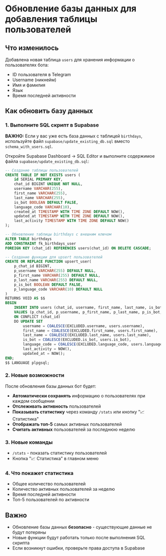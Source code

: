 # Обновление базы данных для добавления таблицы пользователей

## Что изменилось

Добавлена новая таблица `users` для хранения информации о пользователях бота:
- ID пользователя в Telegram
- Username (никнейм)
- Имя и фамилия
- Язык
- Время последней активности

## Как обновить базу данных

### 1. Выполните SQL скрипт в Supabase

**ВАЖНО:** Если у вас уже есть база данных с таблицей `birthdays`, используйте файл `supabase/update_existing_db.sql` вместо `schema_with_users.sql`.

Откройте Supabase Dashboard → SQL Editor и выполните содержимое файла `supabase/update_existing_db.sql`:

```sql
-- Создание таблицы пользователей
CREATE TABLE IF NOT EXISTS users (
    id SERIAL PRIMARY KEY,
    chat_id BIGINT UNIQUE NOT NULL,
    username VARCHAR(255),
    first_name VARCHAR(255),
    last_name VARCHAR(255),
    is_bot BOOLEAN DEFAULT FALSE,
    language_code VARCHAR(10),
    created_at TIMESTAMP WITH TIME ZONE DEFAULT NOW(),
    updated_at TIMESTAMP WITH TIME ZONE DEFAULT NOW(),
    last_activity TIMESTAMP WITH TIME ZONE DEFAULT NOW()
);

-- Обновление таблицы birthdays с внешним ключом
ALTER TABLE birthdays 
ADD CONSTRAINT fk_birthdays_user 
FOREIGN KEY (chat_id) REFERENCES users(chat_id) ON DELETE CASCADE;

-- Создание функции для upsert пользователей
CREATE OR REPLACE FUNCTION upsert_user(
    p_chat_id BIGINT,
    p_username VARCHAR(255) DEFAULT NULL,
    p_first_name VARCHAR(255) DEFAULT NULL,
    p_last_name VARCHAR(255) DEFAULT NULL,
    p_is_bot BOOLEAN DEFAULT FALSE,
    p_language_code VARCHAR(10) DEFAULT NULL
)
RETURNS VOID AS $$
BEGIN
    INSERT INTO users (chat_id, username, first_name, last_name, is_bot, language_code, last_activity)
    VALUES (p_chat_id, p_username, p_first_name, p_last_name, p_is_bot, p_language_code, NOW())
    ON CONFLICT (chat_id) 
    DO UPDATE SET 
        username = COALESCE(EXCLUDED.username, users.username),
        first_name = COALESCE(EXCLUDED.first_name, users.first_name),
        last_name = COALESCE(EXCLUDED.last_name, users.last_name),
        is_bot = COALESCE(EXCLUDED.is_bot, users.is_bot),
        language_code = COALESCE(EXCLUDED.language_code, users.language_code),
        last_activity = NOW(),
        updated_at = NOW();
END;
$$ LANGUAGE plpgsql;
```

### 2. Новые возможности

После обновления базы данных бот будет:

- **Автоматически сохранять** информацию о пользователях при каждом сообщении
- **Отслеживать активность** пользователей
- **Показывать статистику** через команду `/stats` или кнопку "📈 Статистика"
- **Отображать топ-5** самых активных пользователей
- **Считать активных** пользователей за последнюю неделю

### 3. Новые команды

- `/stats` - показать статистику пользователей
- Кнопка "📈 Статистика" в главном меню

### 4. Что покажет статистика

- Общее количество пользователей
- Количество активных пользователей за неделю
- Время последней активности
- Топ-5 пользователей по активности

## Важно

- Обновление базы данных **безопасно** - существующие данные не будут потеряны
- Новые функции будут работать только после выполнения SQL скрипта
- Если возникнут ошибки, проверьте права доступа в Supabase